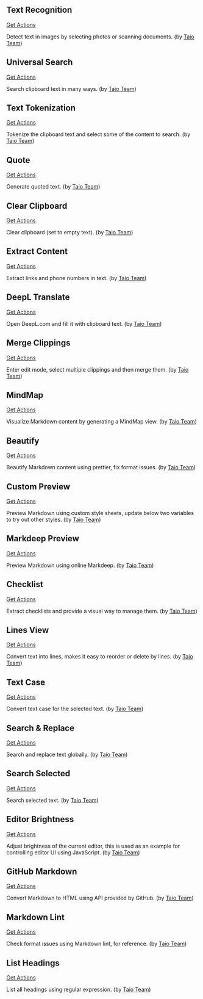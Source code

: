 ## Text Recognition

<a href='/docs/actions/builtin/text-recognition.json'>Get Actions</a>

Detect text in images by selecting photos or scanning documents. (by [Taio Team](https://taio.app))

## Universal Search

<a href='/docs/actions/builtin/universal-search.json'>Get Actions</a>

Search clipboard text in many ways. (by [Taio Team](https://taio.app))

## Text Tokenization

<a href='/docs/actions/builtin/text-tokenization.json'>Get Actions</a>

Tokenize the clipboard text and select some of the content to search. (by [Taio Team](https://taio.app))

## Quote

<a href='/docs/actions/builtin/quote.json'>Get Actions</a>

Generate quoted text. (by [Taio Team](https://taio.app))

## Clear Clipboard

<a href='/docs/actions/builtin/clear-clipboard.json'>Get Actions</a>

Clear clipboard (set to empty text). (by [Taio Team](https://taio.app))

## Extract Content

<a href='/docs/actions/builtin/extract-content.json'>Get Actions</a>

Extract links and phone numbers in text. (by [Taio Team](https://taio.app))

## DeepL Translate

<a href='/docs/actions/builtin/deepl-translate.json'>Get Actions</a>

Open DeepL.com and fill it with clipboard text. (by [Taio Team](https://taio.app))

## Merge Clippings

<a href='/docs/actions/builtin/merge-clippings.json'>Get Actions</a>

Enter edit mode, select multiple clippings and then merge them. (by [Taio Team](https://taio.app))

## MindMap

<a href='/docs/actions/builtin/mindmap.json'>Get Actions</a>

Visualize Markdown content by generating a MindMap view. (by [Taio Team](https://taio.app))

## Beautify

<a href='/docs/actions/builtin/beautify.json'>Get Actions</a>

Beautify Markdown content using prettier, fix format issues. (by [Taio Team](https://taio.app))

## Custom Preview

<a href='/docs/actions/builtin/custom-preview.json'>Get Actions</a>

Preview Markdown using custom style sheets, update below two variables to try out other styles. (by [Taio Team](https://taio.app))

## Markdeep Preview

<a href='/docs/actions/builtin/markdeep-preview.json'>Get Actions</a>

Preview Markdown using online Markdeep. (by [Taio Team](https://taio.app))

## Checklist

<a href='/docs/actions/builtin/checklist.json'>Get Actions</a>

Extract checklists and provide a visual way to manage them. (by [Taio Team](https://taio.app))

## Lines View

<a href='/docs/actions/builtin/lines-view.json'>Get Actions</a>

Convert text into lines, makes it easy to reorder or delete by lines. (by [Taio Team](https://taio.app))

## Text Case

<a href='/docs/actions/builtin/text-case.json'>Get Actions</a>

Convert text case for the selected text. (by [Taio Team](https://taio.app))

## Search & Replace

<a href='/docs/actions/builtin/search-replace.json'>Get Actions</a>

Search and replace text globally. (by [Taio Team](https://taio.app))

## Search Selected

<a href='/docs/actions/builtin/search-selected.json'>Get Actions</a>

Search selected text. (by [Taio Team](https://taio.app))

## Editor Brightness

<a href='/docs/actions/builtin/editor-brightness.json'>Get Actions</a>

Adjust brightness of the current editor, this is used as an example for controlling editor UI using JavaScript. (by [Taio Team](https://taio.app))

## GitHub Markdown

<a href='/docs/actions/builtin/github-markdown.json'>Get Actions</a>

Convert Markdown to HTML using API provided by GitHub. (by [Taio Team](https://taio.app))

## Markdown Lint

<a href='/docs/actions/builtin/markdown-lint.json'>Get Actions</a>

Check format issues using Markdown lint, for reference. (by [Taio Team](https://taio.app))

## List Headings

<a href='/docs/actions/builtin/list-headings.json'>Get Actions</a>

List all headings using regular expression. (by [Taio Team](https://taio.app))